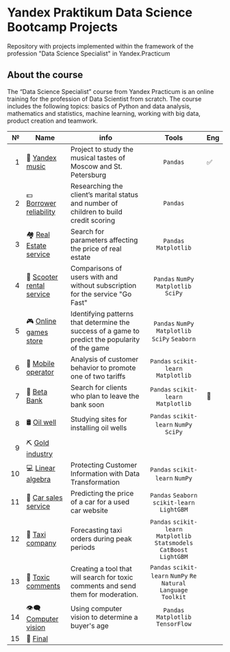 # Yandex Praktikum Data Science Bootcamp Projects 
Repository with projects implemented within the framework of the profession "Data Science Specialist" in Yandex.Practicum
## About the course
The “Data Science Specialist” course from Yandex Practicum is an online training for the profession of Data Scientist from scratch. The course includes the following topics: basics of Python and data analysis, mathematics and statistics, machine learning, working with big data, product creation and teamwork.


№ | Name | info | Tools | Eng
---: | --- | --- | :---: | ---
1 |🎸 [Yandex music](https://github.com/Areninator/Course-project/tree/main/01_Yandex_music) | Project to study the musical tastes of Moscow and St. Petersburg | `Pandas` | :white_check_mark:
2 |💵 [Borrower reliability](https://github.com/Areninator/Course-project/tree/main/02_Borrower_reliability_research) | Researching the client’s marital status and number of children to build credit scoring | `Pandas`
3 |🏘️ [Real Estate service](https://github.com/Areninator/Course-project/tree/main/03_Research_of_advertisements_for_the_sale_of_apartments) | Search for parameters affecting the price of real estate | `Pandas` `Matplotlib`
4 |🛴 [Scooter rental service](https://github.com/Areninator/Course-project/tree/main/04_Analysis_of_the_scooter_rental_service)|Comparisons of users with and without subscription for the service "Go Fast"|`Pandas` `NumPy` `Matplotlib` `SciPy`   
5 |🎮 [Online games store](https://github.com/Areninator/Course-project/tree/main/05_Online_games_store) |Identifying patterns that determine the success of a game to predict the popularity of the game|`Pandas` `NumPy` `Matplotlib` `SciPy`  `Seaborn`|
6 |📱 [Mobile operator](https://github.com/Areninator/Course-project/tree/main/06_Mobile_operator)  |Analysis of customer behavior to promote one of two tariffs|`Pandas` `scikit-learn` `Matplotlib` | 
7 |🏦 [Beta Bank](https://github.com/Areninator/Course-project/tree/main/07_Beta_Bank)  |Search for clients who plan to leave the bank soon |`Pandas` `scikit-learn` `Matplotlib` | 🚩
8 |🛢️ [Oil well](https://github.com/Areninator/Course-project/tree/main/08_Choosing_a_location_for_a_oil_well) |Studying sites for installing oil wells|`Pandas` `scikit-learn` `NumPy` `SciPy`  | 
9 |⛏️ [Gold industry](https://github.com/Areninator/Course-project/tree/main/09_gold_industry) ||| 
10 |💻 [Linear algebra](https://github.com/Areninator/Course-project/tree/main/10_Linear_algebra) |Protecting Customer Information with Data Transformation|`Pandas` `scikit-learn` `NumPy`| 
11 |🚗 [Car sales service](https://github.com/Areninator/Course-project/tree/main/11_Car_sales_service) |Predicting the price of a car for a used car website|`Pandas` `Seaborn` `scikit-learn` `LightGBM` | 
12 |🚕 [Taxi company](https://github.com/Areninator/Course-project/tree/main/12_Taxi_company) |Forecasting taxi orders during peak periods|`Pandas` `scikit-learn` `Matplotlib` `Statsmodels` `CatBoost` `LightGBM`| 
13 |🤬 [Toxic comments](https://github.com/Areninator/Course-project/tree/main/13_Toxic_comments) |Creating a tool that will search for toxic comments and send them for moderation.|`Pandas` `scikit-learn` `NumPy` `Re` `Natural Language Toolkit`| 
14 |👁️‍🗨️ [Computer vision](https://github.com/Areninator/Course-project/tree/main/14_Computer_vision) |Using computer vision to determine a buyer's age|`Pandas` `Matplotlib` `TensorFlow`| 
15|🏁 [Final](https://github.com/Areninator/Course-project/tree/main/15_Final)  |||


